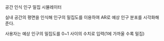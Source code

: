 공간 인식 인구 밀집 시뮬레이터

실내 공간의 평면을 인식해 인구의 밀집도를 이용하여 AR로 예상 인구 분포를 시각화해준다.

사용자는 예상 인구의 밀집도를 0~1 사이의 수치로 입력(1에 가까울 수록 밀집)
